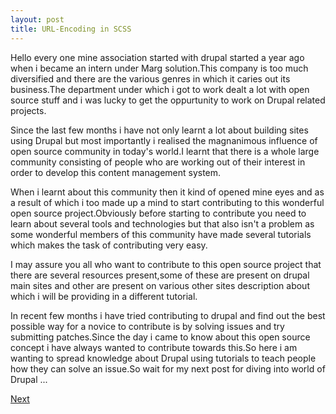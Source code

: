 ```yaml
---
layout: post
title: URL-Encoding in SCSS
---
```


<p>Hello every one mine association started with drupal started a year ago when i became an intern under Marg solution.This company is too much diversified and there are the various genres in which it caries out its business.The department under which i got to work dealt a lot with open source stuff and i was lucky to get the oppurtunity to work on Drupal related projects.</p>
<p>Since the last few months i have not only learnt a lot about building sites using Drupal but most importantly i realised the magnanimous influence of open source community in today's world.I learnt that there is a whole large community consisting of people who are working out of their interest in order to develop this content management system.</p>
<p>When i learnt about this community then it kind of opened mine eyes and as a result of which i too made up a mind to start contributing to this wonderful open source project.Obviously before starting to contribute you need to learn about several tools and technologies but that also isn't a problem as some wonderful members of this community have made several tutorials which makes the task of contributing very easy.</p>
<p>I may assure you all who want to contribute to this open source project that there are several resources present,some of these are present on drupal main sites and other are present on various other sites description about which i will be providing in a different tutorial.</p>
<p>In recent few months i have tried contributing to drupal and find out the best possible way for a novice to contribute is by solving issues and try submitting patches.Since the day i came to know about this open source concept i have always wanted to contribute towards this.So here i am wanting to spread knowledge about Drupal using tutorials to teach people how they can solve an issue.So wait for my next post for diving into world of Drupal ...</p>
<a href="blog1.html">Next</a>